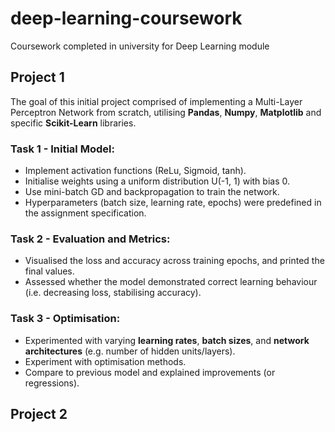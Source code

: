 # deep-learning-coursework
Coursework completed in university for Deep Learning module

## Project 1
The goal of this initial project comprised of implementing a Multi-Layer Perceptron Network from scratch, utilising **Pandas**, **Numpy**, **Matplotlib** and specific **Scikit-Learn** libraries.

### Task 1 - Initial Model: 
- Implement activation functions (ReLu, Sigmoid, tanh).
- Initialise weights using a uniform distribution U(-1, 1) with bias 0.
- Use mini-batch GD and backpropagation to train the network. 
- Hyperparameters (batch size, learning rate, epochs) were predefined in the assignment specification.

### Task 2 - Evaluation and Metrics:
- Visualised the loss and accuracy across training epochs, and printed the final values.
- Assessed whether the model demonstrated correct learning behaviour (i.e. decreasing loss, stabilising accuracy).

### Task 3 - Optimisation:
- Experimented with varying **learning rates**, **batch sizes**, and **network architectures** (e.g. number of hidden units/layers).
- Experiment with optimisation methods.
- Compare to previous model and explained improvements (or regressions).

## Project 2